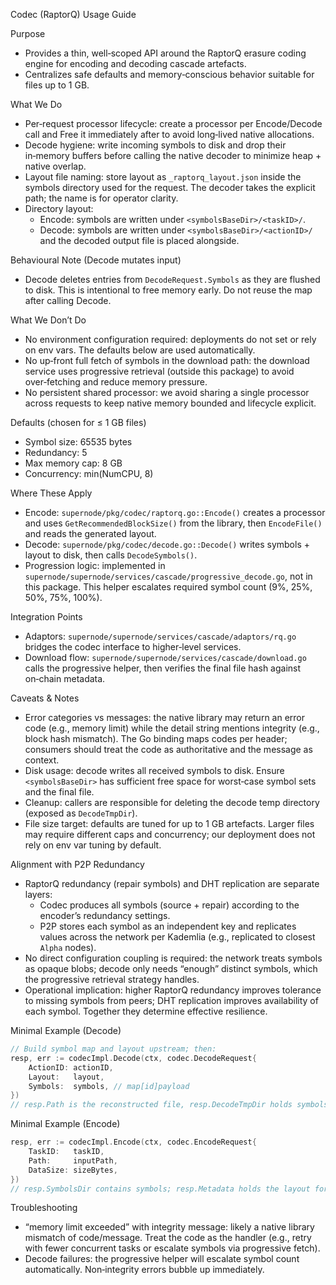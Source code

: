 Codec (RaptorQ) Usage Guide

Purpose
- Provides a thin, well‑scoped API around the RaptorQ erasure coding engine for encoding and decoding cascade artefacts.
- Centralizes safe defaults and memory‑conscious behavior suitable for files up to 1 GB.

What We Do
- Per‑request processor lifecycle: create a processor per Encode/Decode call and Free it immediately after to avoid long‑lived native allocations.
- Decode hygiene: write incoming symbols to disk and drop their in‑memory buffers before calling the native decoder to minimize heap + native overlap.
- Layout file naming: store layout as `_raptorq_layout.json` inside the symbols directory used for the request. The decoder takes the explicit path; the name is for operator clarity.
- Directory layout:
  - Encode: symbols are written under `<symbolsBaseDir>/<taskID>/`.
  - Decode: symbols are written under `<symbolsBaseDir>/<actionID>/` and the decoded output file is placed alongside.

Behavioural Note (Decode mutates input)
- Decode deletes entries from `DecodeRequest.Symbols` as they are flushed to disk. This is intentional to free memory early. Do not reuse the map after calling Decode.

What We Don’t Do
- No environment configuration required: deployments do not set or rely on env vars. The defaults below are used automatically.
- No up‑front full fetch of symbols in the download path: the download service uses progressive retrieval (outside this package) to avoid over‑fetching and reduce memory pressure.
- No persistent shared processor: we avoid sharing a single processor across requests to keep native memory bounded and lifecycle explicit.

Defaults (chosen for ≤ 1 GB files)
- Symbol size: 65535 bytes
- Redundancy: 5
- Max memory cap: 8 GB
- Concurrency: min(NumCPU, 8)

Where These Apply
- Encode: `supernode/pkg/codec/raptorq.go::Encode()` creates a processor and uses `GetRecommendedBlockSize()` from the library, then `EncodeFile()` and reads the generated layout.
- Decode: `supernode/pkg/codec/decode.go::Decode()` writes symbols + layout to disk, then calls `DecodeSymbols()`.
- Progression logic: implemented in `supernode/supernode/services/cascade/progressive_decode.go`, not in this package. This helper escalates required symbol count (9%, 25%, 50%, 75%, 100%).

Integration Points
- Adaptors: `supernode/supernode/services/cascade/adaptors/rq.go` bridges the codec interface to higher‑level services.
- Download flow: `supernode/supernode/services/cascade/download.go` calls the progressive helper, then verifies the final file hash against on‑chain metadata.

Caveats & Notes
- Error categories vs messages: the native library may return an error code (e.g., memory limit) while the detail string mentions integrity (e.g., block hash mismatch). The Go binding maps codes per header; consumers should treat the code as authoritative and the message as context.
- Disk usage: decode writes all received symbols to disk. Ensure `<symbolsBaseDir>` has sufficient free space for worst‑case symbol sets and the final file.
- Cleanup: callers are responsible for deleting the decode temp directory (exposed as `DecodeTmpDir`).
- File size target: defaults are tuned for up to 1 GB artefacts. Larger files may require different caps and concurrency; our deployment does not rely on env var tuning by default.

Alignment with P2P Redundancy
- RaptorQ redundancy (repair symbols) and DHT replication are separate layers:
  - Codec produces all symbols (source + repair) according to the encoder’s redundancy settings.
  - P2P stores each symbol as an independent key and replicates values across the network per Kademlia (e.g., replicated to closest `Alpha` nodes).
- No direct configuration coupling is required: the network treats symbols as opaque blobs; decode only needs “enough” distinct symbols, which the progressive retrieval strategy handles.
- Operational implication: higher RaptorQ redundancy improves tolerance to missing symbols from peers; DHT replication improves availability of each symbol. Together they determine effective resilience.

Minimal Example (Decode)
```go
// Build symbol map and layout upstream; then:
resp, err := codecImpl.Decode(ctx, codec.DecodeRequest{
    ActionID: actionID,
    Layout:   layout,
    Symbols:  symbols, // map[id]payload
})
// resp.Path is the reconstructed file, resp.DecodeTmpDir holds symbols + layout
```

Minimal Example (Encode)
```go
resp, err := codecImpl.Encode(ctx, codec.EncodeRequest{
    TaskID:   taskID,
    Path:     inputPath,
    DataSize: sizeBytes,
})
// resp.SymbolsDir contains symbols; resp.Metadata holds the layout for publishing
```

Troubleshooting
- “memory limit exceeded” with integrity message: likely a native library mismatch of code/message. Treat the code as the handler (e.g., retry with fewer concurrent tasks or escalate symbols via progressive fetch).
- Decode failures: the progressive helper will escalate symbol count automatically. Non‑integrity errors bubble up immediately.
